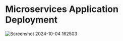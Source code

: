 # Microservices Application Deployment
![Screenshot 2024-10-04 162503](https://github.com/user-attachments/assets/da52c976-e4e6-487f-b686-de4e861328df)
